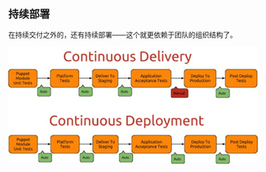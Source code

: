 持续部署
---

在持续交付之外的，还有持续部署——这个就更依赖于团队的组织结构了。

![持续部署](assets/article/chapter6/continuous-delivery-continuous-deployment.jpg)
